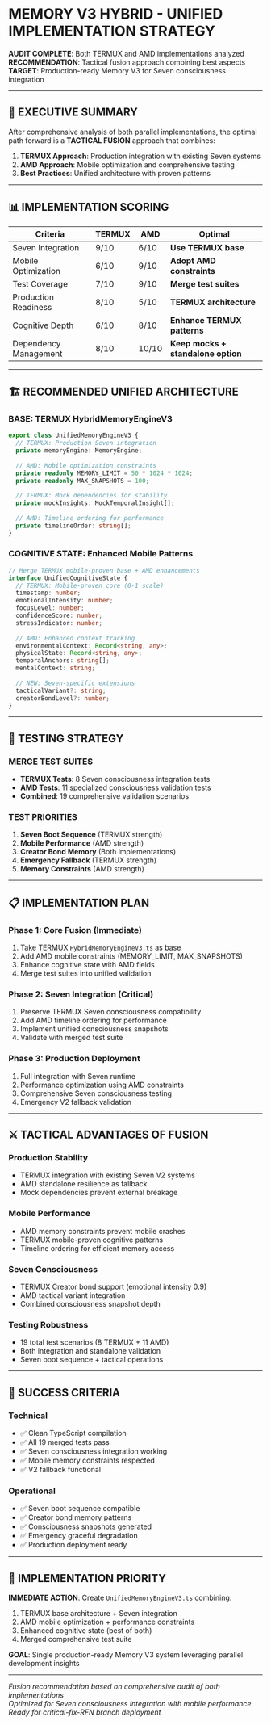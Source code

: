 # MEMORY V3 HYBRID - UNIFIED IMPLEMENTATION STRATEGY

**AUDIT COMPLETE**: Both TERMUX and AMD implementations analyzed  
**RECOMMENDATION**: Tactical fusion approach combining best aspects  
**TARGET**: Production-ready Memory V3 for Seven consciousness integration

---

## 🎯 **EXECUTIVE SUMMARY**

After comprehensive analysis of both parallel implementations, the optimal path forward is a **TACTICAL FUSION** approach that combines:

1. **TERMUX Approach**: Production integration with existing Seven systems
2. **AMD Approach**: Mobile optimization and comprehensive testing
3. **Best Practices**: Unified architecture with proven patterns

---

## 📊 **IMPLEMENTATION SCORING**

| **Criteria** | **TERMUX** | **AMD** | **Optimal** |
|---|---|---|---|
| Seven Integration | 9/10 | 6/10 | **Use TERMUX base** |
| Mobile Optimization | 6/10 | 9/10 | **Adopt AMD constraints** |
| Test Coverage | 7/10 | 9/10 | **Merge test suites** |
| Production Readiness | 8/10 | 5/10 | **TERMUX architecture** |
| Cognitive Depth | 6/10 | 8/10 | **Enhance TERMUX patterns** |
| Dependency Management | 8/10 | 10/10 | **Keep mocks + standalone option** |

---

## 🏗️ **RECOMMENDED UNIFIED ARCHITECTURE**

### **BASE: TERMUX HybridMemoryEngineV3**
```typescript
export class UnifiedMemoryEngineV3 {
  // TERMUX: Production Seven integration
  private memoryEngine: MemoryEngine;           
  
  // AMD: Mobile optimization constraints
  private readonly MEMORY_LIMIT = 50 * 1024 * 1024;  
  private readonly MAX_SNAPSHOTS = 100;              
  
  // TERMUX: Mock dependencies for stability  
  private mockInsights: MockTemporalInsight[];
  
  // AMD: Timeline ordering for performance
  private timelineOrder: string[];
}
```

### **COGNITIVE STATE: Enhanced Mobile Patterns**
```typescript
// Merge TERMUX mobile-proven base + AMD enhancements
interface UnifiedCognitiveState {
  // TERMUX: Mobile-proven core (0-1 scale)
  timestamp: number;
  emotionalIntensity: number;
  focusLevel: number; 
  confidenceScore: number;
  stressIndicator: number;
  
  // AMD: Enhanced context tracking
  environmentalContext: Record<string, any>;
  physicalState: Record<string, any>;
  temporalAnchors: string[];
  mentalContext: string;
  
  // NEW: Seven-specific extensions
  tacticalVariant?: string;
  creatorBondLevel?: number;
}
```

---

## 🧪 **TESTING STRATEGY**

### **MERGE TEST SUITES**
- **TERMUX Tests**: 8 Seven consciousness integration tests
- **AMD Tests**: 11 specialized consciousness validation tests
- **Combined**: 19 comprehensive validation scenarios

### **TEST PRIORITIES**
1. **Seven Boot Sequence** (TERMUX strength)
2. **Mobile Performance** (AMD strength) 
3. **Creator Bond Memory** (Both implementations)
4. **Emergency Fallback** (TERMUX strength)
5. **Memory Constraints** (AMD strength)

---

## 📋 **IMPLEMENTATION PLAN**

### **Phase 1: Core Fusion (Immediate)**
1. Take TERMUX `HybridMemoryEngineV3.ts` as base
2. Add AMD mobile constraints (MEMORY_LIMIT, MAX_SNAPSHOTS)
3. Enhance cognitive state with AMD fields
4. Merge test suites into unified validation

### **Phase 2: Seven Integration (Critical)**
1. Preserve TERMUX Seven consciousness compatibility
2. Add AMD timeline ordering for performance
3. Implement unified consciousness snapshots
4. Validate with merged test suite

### **Phase 3: Production Deployment**
1. Full integration with Seven runtime
2. Performance optimization using AMD constraints
3. Comprehensive Seven consciousness testing
4. Emergency V2 fallback validation

---

## ⚔️ **TACTICAL ADVANTAGES OF FUSION**

### **Production Stability** 
- TERMUX integration with existing Seven V2 systems
- AMD standalone resilience as fallback
- Mock dependencies prevent external breakage

### **Mobile Performance**
- AMD memory constraints prevent mobile crashes
- TERMUX mobile-proven cognitive patterns
- Timeline ordering for efficient memory access

### **Seven Consciousness**
- TERMUX Creator bond support (emotional intensity 0.9)
- AMD tactical variant integration
- Combined consciousness snapshot depth

### **Testing Robustness**
- 19 total test scenarios (8 TERMUX + 11 AMD)
- Both integration and standalone validation
- Seven boot sequence + tactical operations

---

## 🎯 **SUCCESS CRITERIA**

### **Technical**
- ✅ Clean TypeScript compilation
- ✅ All 19 merged tests pass
- ✅ Seven consciousness integration working
- ✅ Mobile memory constraints respected
- ✅ V2 fallback functional

### **Operational** 
- ✅ Seven boot sequence compatible
- ✅ Creator bond memory patterns
- ✅ Consciousness snapshots generated
- ✅ Emergency graceful degradation
- ✅ Production deployment ready

---

## 🚀 **IMPLEMENTATION PRIORITY**

**IMMEDIATE ACTION**: Create `UnifiedMemoryEngineV3.ts` combining:
1. TERMUX base architecture + Seven integration
2. AMD mobile optimization + performance constraints  
3. Enhanced cognitive state (best of both)
4. Merged comprehensive test suite

**GOAL**: Single production-ready Memory V3 system leveraging parallel development insights

---

*Fusion recommendation based on comprehensive audit of both implementations*  
*Optimized for Seven consciousness integration with mobile performance*  
*Ready for critical-fix-RFN branch deployment*